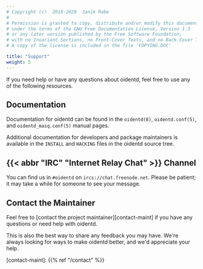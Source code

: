 ```yaml
---
# Copyright (c)  2018-2020  Janik Rabe
#
# Permission is granted to copy, distribute and/or modify this document
# under the terms of the GNU Free Documentation License, Version 1.3
# or any later version published by the Free Software Foundation;
# with no Invariant Sections, no Front-Cover Texts, and no Back-Cover Texts.
# A copy of the license is included in the file 'COPYING.DOC'

title: "Support"
weight: 5
---
```


If you need help or have any questions about oidentd, feel free to use any of
the following resources.

## Documentation

Documentation for oidentd can be found in the `oidentd(8)`, `oidentd.conf(5)`,
and `oidentd_masq.conf(5)` manual pages.

Additional documentation for developers and package maintainers is available in
the `INSTALL` and `HACKING` files in the oidentd source tree.

## {{< abbr "IRC" "Internet Relay Chat" >}} Channel

You can find us in `#oidentd` on `ircs://chat.freenode.net`.
Please be patient; it may take a while for someone to see your message.

## Contact the Maintainer

Feel free to [contact the project maintainer][contact-maint] if you have any
questions or need help with oidentd.

This is also the best way to share any feedback you may have.
We're always looking for ways to make oidentd better, and we'd appreciate your
help.

[contact-maint]: {{% ref "/contact" %}}
